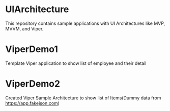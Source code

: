 # UIArchitecture
This repository contains sample applications with UI Architectures like MVP, MVVM, and Viper.

# ViperDemo1
 Template Viper application to show list of employee and their detail
 
# ViperDemo2
Created Viper Sample Architecture to show list of Items(Dummy data from
https://app.fakejson.com)
